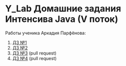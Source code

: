 
# Y_Lab Домашние задания Интенсива Java (V поток)

Работы ученика Аркадия Парфёнова:

1. [ДЗ №1](https://github.com/Arcady555/YLabHabitTrackingApp/tree/master/homework_1)
2. [ДЗ №2](https://github.com/Arcady555/YLabHabitTrackingApp/tree/master/homework2)
3. [ДЗ №3](https://github.com/Arcady555/YLabHabitTrackingApp/pull/3)  (pull request)
4. [ДЗ №4](https://github.com/Arcady555/YLabHabitTrackingApp/pull/4)  (pull request)
